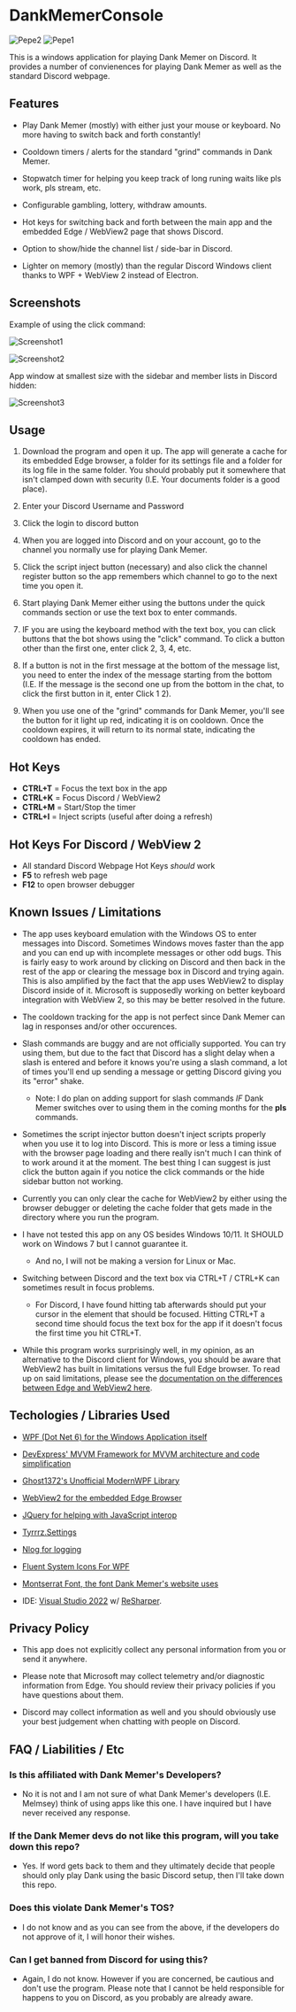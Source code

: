 # DankMemerConsole
![Pepe2](DankMemerConsole/Images/pepe2.png)
![Pepe1](DankMemerConsole/Images/pepe1.png)

This is a windows application for playing Dank Memer on Discord. It provides a number of convienences for playing Dank Memer as well as the standard Discord webpage.

## Features

- Play Dank Memer (mostly) with either just your mouse or keyboard. No more having to switch back and forth constantly!

- Cooldown timers / alerts for the standard "grind" commands in Dank Memer.

- Stopwatch timer for helping you keep track of long runing waits like pls work, pls stream, etc.

- Configurable gambling, lottery, withdraw amounts.

- Hot keys for switching back and forth between the main app and the embedded Edge / WebView2 page that shows Discord.

- Option to show/hide the channel list / side-bar in Discord.

- Lighter on memory (mostly) than the regular Discord Windows client thanks to WPF + WebView 2 instead of Electron.


## Screenshots

Example of using the click command:

![Screenshot1](DankMemerConsole/Images/screenshot1.png)

![Screenshot2](DankMemerConsole/Images/screenshot2.png)

App window at smallest size with the sidebar and member lists in Discord hidden:

![Screenshot3](DankMemerConsole/Images/screenshot3.png)

## Usage

1) Download the program and open it up. The app will generate a cache for its embedded Edge browser, a folder for its settings file and a folder for its log file in the same folder. You should probably put it somewhere that isn't clamped down with security (I.E. Your documents folder is a good place).

2) Enter your Discord Username and Password

3) Click the login to discord button

4) When you are logged into Discord and on your account, go to the channel you normally use for playing Dank Memer.

5) Click the script inject button (necessary) and also click the channel register button so the app remembers which channel to go to the next time you open it.

6) Start playing Dank Memer either using the buttons under the quick commands section or use the text box to enter commands.

7) IF you are using the keyboard method with the text box, you can click buttons that the bot shows using the "click" command. To click a button other than the first one, enter click 2, 3, 4, etc.

8) If a button is not in the first message at the bottom of the message list, you need to enter the index of the message starting from the bottom (I.E. If the message is the second one up from the bottom in the chat, to click the first button in it, enter Click 1 2).

9) When you use one of the "grind" commands for Dank Memer, you'll see the button for it light up red, indicating it is on cooldown. Once the cooldown expires, it will return to its normal state, indicating the cooldown has ended.


## Hot Keys

- **CTRL+T** = Focus the text box in the app
- **CTRL+K** = Focus Discord / WebView2
- **CTRL+M** = Start/Stop the timer
- **CTRL+I** = Inject scripts (useful after doing a refresh)

## Hot Keys For Discord / WebView 2

- All standard Discord Webpage Hot Keys *should* work
- **F5** to refresh web page
- **F12** to open browser debugger

## Known Issues / Limitations
- The app uses keyboard emulation with the Windows OS to enter messages into Discord. Sometimes Windows moves faster than the app and you can end up with incomplete messages or other odd bugs. This is fairly easy to work around by clicking on Discord and then back in the rest of the app or clearing the message box in Discord and trying again. This is also amplified by the fact that the app uses WebView2 to display Discord inside of it. Microsoft is supposedly working on better keyboard integration with WebView 2, so this may be better resolved in the future.

- The cooldown tracking for the app is not perfect since Dank Memer can lag in responses and/or other occurences. 

- Slash commands are buggy and are not officially supported. You can try using them, but due to the fact that Discord has a slight delay when a slash is entered and before it knows you're using a slash command, a lot of times you'll end up sending a message or getting Discord giving you its "error" shake.
  - Note: I do plan on adding support for slash commands *IF* Dank Memer switches over to using them in the coming months for the **pls** commands.

- Sometimes the script injector button doesn't inject scripts properly when you use it to log into Discord. This is more or less a timing issue with the browser page loading and there really isn't much I can think of to work around it at the moment. The best thing I can suggest is just click the button again if you notice the click commands or the hide sidebar button not working.

- Currently you can only clear the cache for WebView2 by either using the browser debugger or deleting the cache folder that gets made in the directory where you run the program.

- I have not tested this app on any OS besides Windows 10/11. It SHOULD work on Windows 7 but I cannot guarantee it. 
   - And no, I will not be making a version for Linux or Mac. 

- Switching between Discord and the text box via CTRL+T / CTRL+K can sometimes result in focus problems. 
    - For Discord, I have found hitting tab afterwards should put your cursor in the element that should be focused. Hitting CTRL+T a second time should focus the text box for the app if it doesn't focus the first time you hit CTRL+T.

- While this program works surprisingly well, in my opinion, as an alternative to the Discord client for Windows, you should be aware that WebView2 has built in limitations versus the full Edge browser. To read up on said limitations, please see the [documentation on the differences between Edge and WebView2 here](https://docs.microsoft.com/en-us/microsoft-edge/webview2/concepts/browser-features).

## Techologies / Libraries Used

- [WPF (Dot Net 6) for the Windows Application itself](https://docs.microsoft.com/en-us/dotnet/desktop/wpf/overview/?view=netdesktop-6.0)

- [DevExpress' MVVM Framework for MVVM architecture and code simplification](https://github.com/DevExpress/DevExpress.Mvvm.Free)

- [Ghost1372's Unofficial ModernWPF Library](https://github.com/ghost1372/ModernWpf)

- [WebView2 for the embedded Edge Browser](https://developer.microsoft.com/en-us/microsoft-edge/webview2/)

- [JQuery for helping with JavaScript interop](https://github.com/jquery/jquery)

- [Tyrrrz.Settings](https://github.com/Tyrrrz/Settings)

- [Nlog for logging](https://github.com/nlog/NLog/)
  
- [Fluent System Icons For WPF](https://www.nuget.org/packages/FluentSystemIconsForWPF/)

- [Montserrat Font, the font Dank Memer's website uses](https://fonts.adobe.com/fonts/montserrat)

- IDE: [Visual Studio 2022](https://visualstudio.microsoft.com/) w/ [ReSharper](https://www.jetbrains.com/resharper/). 

## Privacy Policy

- This app does not explicitly collect any personal information from you or send it anywhere. 

- Please note that Microsoft may collect telemetry and/or diagnostic information from Edge. You should review their privacy policies if you have questions about them.

- Discord may collect information as well and you should obviously use your best judgement when chatting with people on Discord.


## FAQ / Liabilities / Etc


### Is this affiliated with Dank Memer's Developers?

- No it is not and I am not sure of what Dank Memer's developers (I.E. Melmsey) think of using apps like this one. I have inquired but I have never received any response.

### If the Dank Memer devs do not like this program, will you take down this repo?

- Yes. If word gets back to them and they ultimately decide that people should only play Dank using the basic Discord setup, then I'll take down this repo.

### Does this violate Dank Memer's TOS?

- I do not know and as you can see from the above, if the developers do not approve of it, I will honor their wishes.

### Can I get banned from Discord for using this?

- Again, I do not know. However if you are concerned, be cautious and don't use the program. Please note that I cannot be held responsible for happens to you on Discord, as you probably are already aware.



